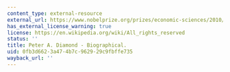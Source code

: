 ```yaml
---
content_type: external-resource
external_url: https://www.nobelprize.org/prizes/economic-sciences/2010/diamond/facts/
has_external_license_warning: true
license: https://en.wikipedia.org/wiki/All_rights_reserved
status: ''
title: Peter A. Diamond - Biographical.
uid: 0fb3d662-3a47-4b7c-9629-29c9fbffe735
wayback_url: ''
---
```

